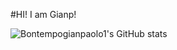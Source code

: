 #HI! I am Gianp!

![Bontempogianpaolo1's GitHub stats](https://github-readme-stats.vercel.app/api?username=bontempogianpaolo1&theme=dark)
